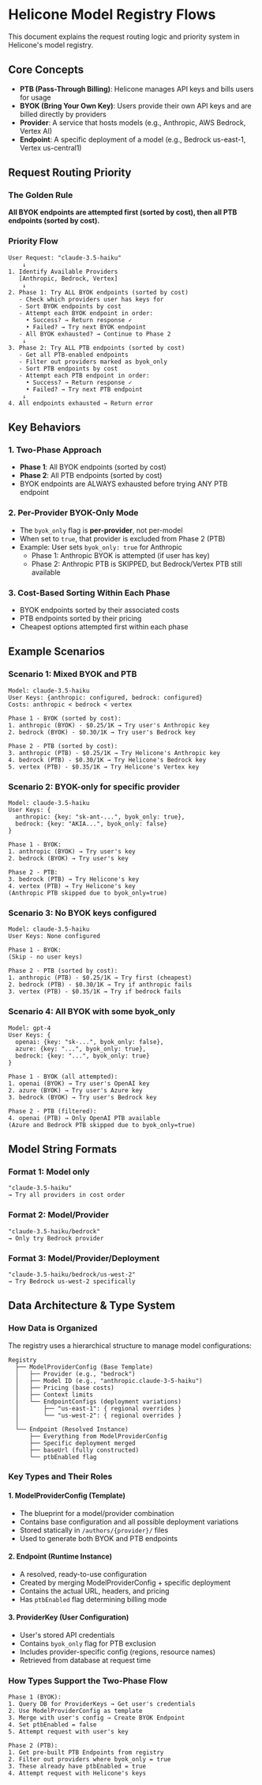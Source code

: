 # Helicone Model Registry Flows

This document explains the request routing logic and priority system in Helicone's model registry.

## Core Concepts

- **PTB (Pass-Through Billing)**: Helicone manages API keys and bills users for usage
- **BYOK (Bring Your Own Key)**: Users provide their own API keys and are billed directly by providers
- **Provider**: A service that hosts models (e.g., Anthropic, AWS Bedrock, Vertex AI)
- **Endpoint**: A specific deployment of a model (e.g., Bedrock us-east-1, Vertex us-central1)

## Request Routing Priority

### The Golden Rule

**All BYOK endpoints are attempted first (sorted by cost), then all PTB endpoints (sorted by cost).**

### Priority Flow

```
User Request: "claude-3.5-haiku"
    ↓
1. Identify Available Providers
   [Anthropic, Bedrock, Vertex]
    ↓
2. Phase 1: Try ALL BYOK endpoints (sorted by cost)
   - Check which providers user has keys for
   - Sort BYOK endpoints by cost
   - Attempt each BYOK endpoint in order:
     • Success? → Return response ✓
     • Failed? → Try next BYOK endpoint
   - All BYOK exhausted? → Continue to Phase 2
    ↓
3. Phase 2: Try ALL PTB endpoints (sorted by cost)
   - Get all PTB-enabled endpoints
   - Filter out providers marked as byok_only
   - Sort PTB endpoints by cost
   - Attempt each PTB endpoint in order:
     • Success? → Return response ✓
     • Failed? → Try next PTB endpoint
    ↓
4. All endpoints exhausted → Return error
```

## Key Behaviors

### 1. Two-Phase Approach

- **Phase 1**: All BYOK endpoints (sorted by cost)
- **Phase 2**: All PTB endpoints (sorted by cost)
- BYOK endpoints are ALWAYS exhausted before trying ANY PTB endpoint

### 2. Per-Provider BYOK-Only Mode

- The `byok_only` flag is **per-provider**, not per-model
- When set to `true`, that provider is excluded from Phase 2 (PTB)
- Example: User sets `byok_only: true` for Anthropic
  - Phase 1: Anthropic BYOK is attempted (if user has key)
  - Phase 2: Anthropic PTB is SKIPPED, but Bedrock/Vertex PTB still available

### 3. Cost-Based Sorting Within Each Phase

- BYOK endpoints sorted by their associated costs
- PTB endpoints sorted by their pricing
- Cheapest options attempted first within each phase

## Example Scenarios

### Scenario 1: Mixed BYOK and PTB

```
Model: claude-3.5-haiku
User Keys: {anthropic: configured, bedrock: configured}
Costs: anthropic < bedrock < vertex

Phase 1 - BYOK (sorted by cost):
1. anthropic (BYOK) - $0.25/1K → Try user's Anthropic key
2. bedrock (BYOK) - $0.30/1K → Try user's Bedrock key

Phase 2 - PTB (sorted by cost):
3. anthropic (PTB) - $0.25/1K → Try Helicone's Anthropic key
4. bedrock (PTB) - $0.30/1K → Try Helicone's Bedrock key
5. vertex (PTB) - $0.35/1K → Try Helicone's Vertex key
```

### Scenario 2: BYOK-only for specific provider

```
Model: claude-3.5-haiku
User Keys: {
  anthropic: {key: "sk-ant-...", byok_only: true},
  bedrock: {key: "AKIA...", byok_only: false}
}

Phase 1 - BYOK:
1. anthropic (BYOK) → Try user's key
2. bedrock (BYOK) → Try user's key

Phase 2 - PTB:
3. bedrock (PTB) → Try Helicone's key
4. vertex (PTB) → Try Helicone's key
(Anthropic PTB skipped due to byok_only=true)
```

### Scenario 3: No BYOK keys configured

```
Model: claude-3.5-haiku
User Keys: None configured

Phase 1 - BYOK:
(Skip - no user keys)

Phase 2 - PTB (sorted by cost):
1. anthropic (PTB) - $0.25/1K → Try first (cheapest)
2. bedrock (PTB) - $0.30/1K → Try if anthropic fails
3. vertex (PTB) - $0.35/1K → Try if bedrock fails
```

### Scenario 4: All BYOK with some byok_only

```
Model: gpt-4
User Keys: {
  openai: {key: "sk-...", byok_only: false},
  azure: {key: "...", byok_only: true},
  bedrock: {key: "...", byok_only: true}
}

Phase 1 - BYOK (all attempted):
1. openai (BYOK) → Try user's OpenAI key
2. azure (BYOK) → Try user's Azure key
3. bedrock (BYOK) → Try user's Bedrock key

Phase 2 - PTB (filtered):
4. openai (PTB) → Only OpenAI PTB available
(Azure and Bedrock PTB skipped due to byok_only=true)
```

## Model String Formats

### Format 1: Model only

```
"claude-3.5-haiku"
→ Try all providers in cost order
```

### Format 2: Model/Provider

```
"claude-3.5-haiku/bedrock"
→ Only try Bedrock provider
```

### Format 3: Model/Provider/Deployment

```
"claude-3.5-haiku/bedrock/us-west-2"
→ Try Bedrock us-west-2 specifically
```

## Data Architecture & Type System

### How Data is Organized

The registry uses a hierarchical structure to manage model configurations:

```
Registry
  ├── ModelProviderConfig (Base Template)
  │   ├── Provider (e.g., "bedrock")
  │   ├── Model ID (e.g., "anthropic.claude-3-5-haiku")
  │   ├── Pricing (base costs)
  │   ├── Context limits
  │   └── EndpointConfigs (deployment variations)
  │       ├── "us-east-1": { regional overrides }
  │       └── "us-west-2": { regional overrides }
  │
  └── Endpoint (Resolved Instance)
      ├── Everything from ModelProviderConfig
      ├── Specific deployment merged
      ├── baseUrl (fully constructed)
      └── ptbEnabled flag
```

### Key Types and Their Roles

#### 1. **ModelProviderConfig** (Template)

- The blueprint for a model/provider combination
- Contains base configuration and all possible deployment variations
- Stored statically in `/authors/{provider}/` files
- Used to generate both BYOK and PTB endpoints

#### 2. **Endpoint** (Runtime Instance)

- A resolved, ready-to-use configuration
- Created by merging ModelProviderConfig + specific deployment
- Contains the actual URL, headers, and pricing
- Has `ptbEnabled` flag determining billing mode

#### 3. **ProviderKey** (User Configuration)

- User's stored API credentials
- Contains `byok_only` flag for PTB exclusion
- Includes provider-specific config (regions, resource names)
- Retrieved from database at request time

### How Types Support the Two-Phase Flow

```
Phase 1 (BYOK):
1. Query DB for ProviderKeys → Get user's credentials
2. Use ModelProviderConfig as template
3. Merge with user's config → Create BYOK Endpoint
4. Set ptbEnabled = false
5. Attempt request with user's key

Phase 2 (PTB):
1. Get pre-built PTB Endpoints from registry
2. Filter out providers where byok_only = true
3. These already have ptbEnabled = true
4. Attempt request with Helicone's keys
```
